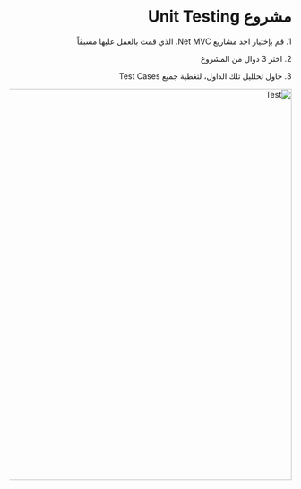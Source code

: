 <div dir="rtl" align="right">
<h1>مشروع Unit Testing</h1>
<p>1. قم بإختيار احد مشاريع Net MVC.  الذي قمت بالعمل عليها مسبقاً </p>
<p>2. اختر 3 دوال من المشروع</p>
<p>3. حاول تحلليل تلك الداول، لتغطية جميع  Test Cases</p>

<img width="698" alt="Test" src="https://user-images.githubusercontent.com/82510846/120905101-7c506f80-c658-11eb-806b-27286ab5cb38.PNG">
</div>
